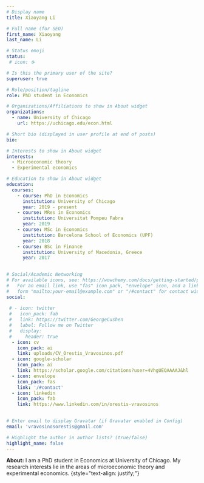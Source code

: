 ```yaml
---
# Display name
title: Xiaoyang Li

# Full name (for SEO)
first_name: Xiaoyang
last_name: Li

# Status emoji
status:
 # icon: ☕️

# Is this the primary user of the site?
superuser: true

# Role/position/tagline
role: PhD student in Economics

# Organizations/Affiliations to show in About widget
organizations:
  - name: University of Chicago
    url: https://uchicago.edu/econ.html

# Short bio (displayed in user profile at end of posts)
bio: 

# Interests to show in About widget
interests:
  - Microeconomic theory
  - Experimental economics

# Education to show in About widget
education:
  courses:
    - course: PhD in Economics
      institution: University of Chicago
      year: 2019 - present
    - course: MRes in Economics
      institution: Universitat Pompeu Fabra
      year: 2019
    - course: MSc in Economics
      institution: Barcelona School of Economics (UPF)
      year: 2018
    - course: BSc in Finance
      institution: University of Macedonia, Greece
      year: 2017
      

# Social/Academic Networking
# For available icons, see: https://wowchemy.com/docs/getting-started/page-builder/#icons
#   For an email link, use "fas" icon pack, "envelope" icon, and a link in the
#   form "mailto:your-email@example.com" or "/#contact" for contact widget.
social:
  
 # - icon: twitter
 #   icon_pack: fab
 #   link: https://twitter.com/GeorgeCushen
 #   label: Follow me on Twitter
 #   display:
 #     header: true
  - icon: cv
    icon_pack: ai
    link: uploads/CV_Orestis_Vravosinos.pdf
  - icon: google-scholar
    icon_pack: ai
    link: https://scholar.google.com/citations?user=4VhgUEQAAAAJ&hl
  - icon: envelope
    icon_pack: fas
    link: '/#contact'
  - icon: linkedin
    icon_pack: fab
    link: https://www.linkedin.com/in/orestis-vravosinos
 

# Enter email to display Gravatar (if Gravatar enabled in Config)
email: 'vravosinosorestis@gmail.com'

# Highlight the author in author lists? (true/false)
highlight_name: false
---
```


**About:** I am a PhD student in Economics at University of Chicago. My research interests lie in the areas of microeconomic theory and experimental economics.
{style="text-align: justify;"}
